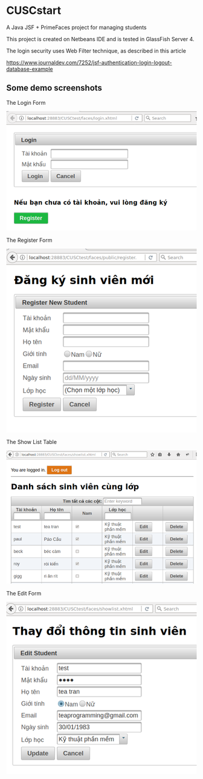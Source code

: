 # CUSCstart
A Java JSF + PrimeFaces project for managing students

This project is created on Netbeans IDE and is tested in GlassFish Server 4.

The login security uses Web Filter technique, as described in this article

https://www.journaldev.com/7252/jsf-authentication-login-logout-database-example

## Some demo screenshots

The Login Form

![the Login form](screenshots/1.png)

The Register Form

![the Product frame](screenshots/2.png)

The Show List Table

![Show List table](screenshots/3.png)

The Edit Form

![the Edit form](screenshots/4.png)
